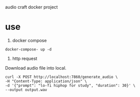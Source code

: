 audio craft docker project

# use
1. docker compose
```
docker-compose- up -d
```

1. http request

Download audio file into local.
```
curl -X POST http://localhost:7860/generate_audio \
-H "Content-Type: application/json" \
-d '{"prompt": "lo-fi hiphop for study", "duration": 30}' \
--output output.wav
```